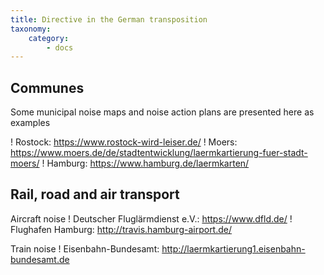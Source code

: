 ```yaml
---
title: Directive in the German transposition
taxonomy:
    category:
        - docs
---
```


## Communes 

Some municipal noise maps and noise action plans are presented here as examples

! Rostock: https://www.rostock-wird-leiser.de/
! Moers: https://www.moers.de/de/stadtentwicklung/laermkartierung-fuer-stadt-moers/
! Hamburg: https://www.hamburg.de/laermkarten/


## Rail, road and air transport

Aircraft noise
! Deutscher Fluglärmdienst e.V.: https://www.dfld.de/
! Flughafen Hamburg: http://travis.hamburg-airport.de/ 

Train noise
! Eisenbahn-Bundesamt: http://laermkartierung1.eisenbahn-bundesamt.de 

<!-- Ausbreitungsmodellierung Hr. Berger -->

